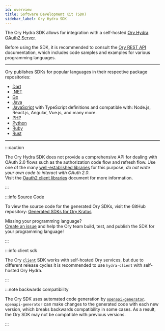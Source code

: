 ```yaml
---
id: overview
title: Software Development Kit (SDK)
sidebar_label: Ory Hydra SDK
---
```


The Ory Hydra SDK allows for integration with a self-hosted [Ory Hydra OAuth2 Server](https://github.com/ory/hydra).

Before using the SDK, it is recommended to consult the [Ory REST API](../reference/api) documentation, which includes code samples
and examples for various programming languages.

---

Ory publishes SDKs for popular languages in their respective package repositories:

- [Dart](https://pub.dev/packages/ory_hydra_client)
- [.NET](https://www.nuget.org/packages/Ory.Hydra.Client/)
- [Go](https://github.com/ory/hydra-client-go)
- [Java](https://search.maven.org/artifact/sh.ory.hydra/hydra-client)
- [JavaScript](https://www.npmjs.com/package/@ory/hydra-client) with TypeScript definitions and compatible with: Node.js,
  React.js, Angular, Vue.js, and many more.
- [PHP](https://packagist.org/packages/ory/hydra-client)
- [Python](https://pypi.org/project/ory-hydra-client/)
- [Ruby](https://rubygems.org/gems/ory-hydra-client)
- [Rust](https://crates.io/crates/ory-hydra-client)

---

:::caution

The Ory Hydra SDK does not provide a comprehensive API for dealing with OAuth 2.0 flows such as the authorization code flow and
refresh flow. Use one of the many [well-established libraries](https://oauth.net/code/) for this purpose, _do not write your own
code to interact with OAuth 2.0_.  
Visit the [Oauth2 client libraries](../guides/using-oauth2) document for more information.

:::

:::info Source Code

To view the source code for the generated Ory SDKs, visit the GitHub repository:
[Generated SDKs for Ory Kratos](https://github.com/ory/sdk/tree/master/clients/kratos/)

Missing your programming language?  
[Create an issue](https://github.com/ory/sdk/issues) and help the Ory team build, test, and publish the SDK for your programming
language!

:::

:::info client sdk

The Ory [`client`](../../sdk.mdx) SDK works with self-hosted Ory services, but due to different release cycles it is recommended
to use `hydra-client` with self-hosted Ory Hydra.

:::

:::note backwards compatibility

The Ory SDK uses automated code generation by [`openapi-generator`](https://github.com/OpenAPITools/openapi-generator).
`openapi-generator` can make changes to the generated code with each new version, which breaks backwards compatibility in some
cases. As a result, the Ory SDK may not be compatible with previous versions.

:::
